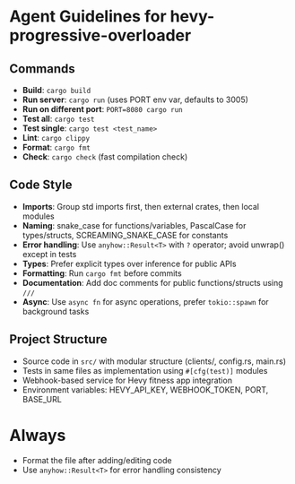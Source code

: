 # Agent Guidelines for hevy-progressive-overloader

## Commands

- **Build**: `cargo build`
- **Run server**: `cargo run` (uses PORT env var, defaults to 3005)
- **Run on different port**: `PORT=8080 cargo run`
- **Test all**: `cargo test`
- **Test single**: `cargo test <test_name>`
- **Lint**: `cargo clippy`
- **Format**: `cargo fmt`
- **Check**: `cargo check` (fast compilation check)

## Code Style

- **Imports**: Group std imports first, then external crates, then local modules
- **Naming**: snake_case for functions/variables, PascalCase for types/structs, SCREAMING_SNAKE_CASE for constants
- **Error handling**: Use `anyhow::Result<T>` with `?` operator; avoid unwrap() except in tests
- **Types**: Prefer explicit types over inference for public APIs
- **Formatting**: Run `cargo fmt` before commits
- **Documentation**: Add doc comments for public functions/structs using `///`
- **Async**: Use `async fn` for async operations, prefer `tokio::spawn` for background tasks

## Project Structure

- Source code in `src/` with modular structure (clients/, config.rs, main.rs)
- Tests in same files as implementation using `#[cfg(test)]` modules
- Webhook-based service for Hevy fitness app integration
- Environment variables: HEVY_API_KEY, WEBHOOK_TOKEN, PORT, BASE_URL

# Always

- Format the file after adding/editing code
- Use `anyhow::Result<T>` for error handling consistency

